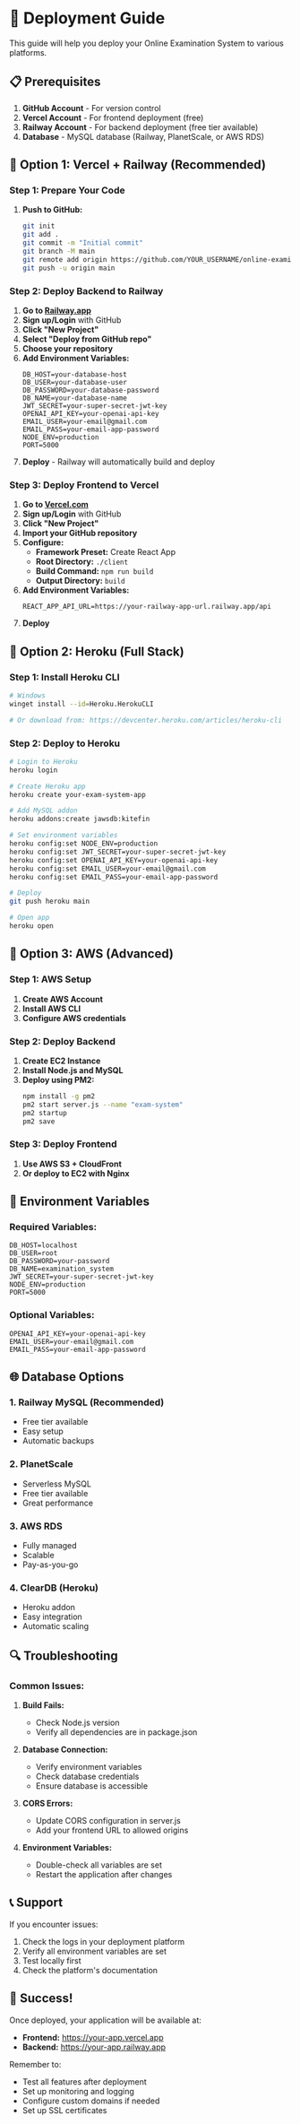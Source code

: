 # 🚀 Deployment Guide

This guide will help you deploy your Online Examination System to various platforms.

## 📋 Prerequisites

1. **GitHub Account** - For version control
2. **Vercel Account** - For frontend deployment (free)
3. **Railway Account** - For backend deployment (free tier available)
4. **Database** - MySQL database (Railway, PlanetScale, or AWS RDS)

## 🎯 Option 1: Vercel + Railway (Recommended)

### Step 1: Prepare Your Code

1. **Push to GitHub:**
   ```bash
   git init
   git add .
   git commit -m "Initial commit"
   git branch -M main
   git remote add origin https://github.com/YOUR_USERNAME/online-examination-system.git
   git push -u origin main
   ```

### Step 2: Deploy Backend to Railway

1. **Go to [Railway.app](https://railway.app)**
2. **Sign up/Login** with GitHub
3. **Click "New Project"**
4. **Select "Deploy from GitHub repo"**
5. **Choose your repository**
6. **Add Environment Variables:**
   ```
   DB_HOST=your-database-host
   DB_USER=your-database-user
   DB_PASSWORD=your-database-password
   DB_NAME=your-database-name
   JWT_SECRET=your-super-secret-jwt-key
   OPENAI_API_KEY=your-openai-api-key
   EMAIL_USER=your-email@gmail.com
   EMAIL_PASS=your-email-app-password
   NODE_ENV=production
   PORT=5000
   ```
7. **Deploy** - Railway will automatically build and deploy

### Step 3: Deploy Frontend to Vercel

1. **Go to [Vercel.com](https://vercel.com)**
2. **Sign up/Login** with GitHub
3. **Click "New Project"**
4. **Import your GitHub repository**
5. **Configure:**
   - **Framework Preset:** Create React App
   - **Root Directory:** `./client`
   - **Build Command:** `npm run build`
   - **Output Directory:** `build`
6. **Add Environment Variables:**
   ```
   REACT_APP_API_URL=https://your-railway-app-url.railway.app/api
   ```
7. **Deploy**

## 🎯 Option 2: Heroku (Full Stack)

### Step 1: Install Heroku CLI

```bash
# Windows
winget install --id=Heroku.HerokuCLI

# Or download from: https://devcenter.heroku.com/articles/heroku-cli
```

### Step 2: Deploy to Heroku

```bash
# Login to Heroku
heroku login

# Create Heroku app
heroku create your-exam-system-app

# Add MySQL addon
heroku addons:create jawsdb:kitefin

# Set environment variables
heroku config:set NODE_ENV=production
heroku config:set JWT_SECRET=your-super-secret-jwt-key
heroku config:set OPENAI_API_KEY=your-openai-api-key
heroku config:set EMAIL_USER=your-email@gmail.com
heroku config:set EMAIL_PASS=your-email-app-password

# Deploy
git push heroku main

# Open app
heroku open
```

## 🎯 Option 3: AWS (Advanced)

### Step 1: AWS Setup

1. **Create AWS Account**
2. **Install AWS CLI**
3. **Configure AWS credentials**

### Step 2: Deploy Backend

1. **Create EC2 Instance**
2. **Install Node.js and MySQL**
3. **Deploy using PM2:**
   ```bash
   npm install -g pm2
   pm2 start server.js --name "exam-system"
   pm2 startup
   pm2 save
   ```

### Step 3: Deploy Frontend

1. **Use AWS S3 + CloudFront**
2. **Or deploy to EC2 with Nginx**

## 🔧 Environment Variables

### Required Variables:
```
DB_HOST=localhost
DB_USER=root
DB_PASSWORD=your-password
DB_NAME=examination_system
JWT_SECRET=your-super-secret-jwt-key
NODE_ENV=production
PORT=5000
```

### Optional Variables:
```
OPENAI_API_KEY=your-openai-api-key
EMAIL_USER=your-email@gmail.com
EMAIL_PASS=your-email-app-password
```

## 🌐 Database Options

### 1. Railway MySQL (Recommended)
- Free tier available
- Easy setup
- Automatic backups

### 2. PlanetScale
- Serverless MySQL
- Free tier available
- Great performance

### 3. AWS RDS
- Fully managed
- Scalable
- Pay-as-you-go

### 4. ClearDB (Heroku)
- Heroku addon
- Easy integration
- Automatic scaling

## 🔍 Troubleshooting

### Common Issues:

1. **Build Fails:**
   - Check Node.js version
   - Verify all dependencies are in package.json

2. **Database Connection:**
   - Verify environment variables
   - Check database credentials
   - Ensure database is accessible

3. **CORS Errors:**
   - Update CORS configuration in server.js
   - Add your frontend URL to allowed origins

4. **Environment Variables:**
   - Double-check all variables are set
   - Restart the application after changes

## 📞 Support

If you encounter issues:
1. Check the logs in your deployment platform
2. Verify all environment variables are set
3. Test locally first
4. Check the platform's documentation

## 🎉 Success!

Once deployed, your application will be available at:
- **Frontend:** https://your-app.vercel.app
- **Backend:** https://your-app.railway.app

Remember to:
- Test all features after deployment
- Set up monitoring and logging
- Configure custom domains if needed
- Set up SSL certificates 